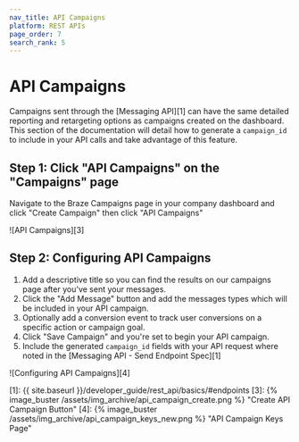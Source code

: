 ```yaml
---
nav_title: API Campaigns
platform: REST APIs
page_order: 7
search_rank: 5
---
```

# API Campaigns
Campaigns sent through the [Messaging API][1] can have the same detailed reporting and retargeting options as campaigns created on the dashboard. This section of the documentation will detail how to generate a `campaign_id` to include in your API calls and take advantage of this feature.

## Step 1: Click "API Campaigns" on the "Campaigns" page
Navigate to the Braze Campaigns page in your company dashboard and click "Create Campaign" then click "API Campaigns"

![API Campaigns][3]

## Step 2: Configuring API Campaigns
1. Add a descriptive title so you can find the results on our campaigns page after you've sent your messages.
2. Click the "Add Message" button and add the messages types which will be included in your API campaign.
3. Optionally add a conversion event to track user conversions on a specific action or campaign goal.
4. Click "Save Campaign" and you're set to begin your API campaign.
5. Include the generated `campaign_id` fields with your API request where noted in the [Messaging API - Send Endpoint Spec][1]

![Configuring API Campaigns][4]

[1]: {{ site.baseurl }}/developer_guide/rest_api/basics/#endpoints
[3]: {% image_buster /assets/img_archive/api_campaign_create.png %} "Create API Campaign Button"
[4]: {% image_buster /assets/img_archive/api_campaign_keys_new.png %} "API Campaign Keys Page"
